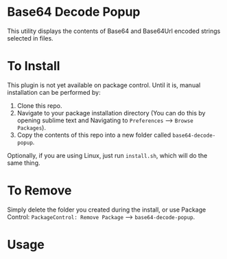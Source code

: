 # Base64 Decode Popup
This utility displays the contents of Base64 and Base64Url encoded strings
selected in files.

# To Install
This plugin is not yet available on package control. Until it is, manual
installation can be performed by:

1. Clone this repo.
2. Navigate to your package installation directory (You can do this by opening
sublime text and Navigating to `Preferences` --> `Browse Packages`).
4. Copy the contents of this repo into a new folder called
`base64-decode-popup`.

Optionally, if you are using Linux, just run `install.sh`, which will do the
same thing.

# To Remove
Simply delete the folder you created during the install, or use Package Control:
`PackageControl: Remove Package` --> `base64-decode-popup`.

# Usage